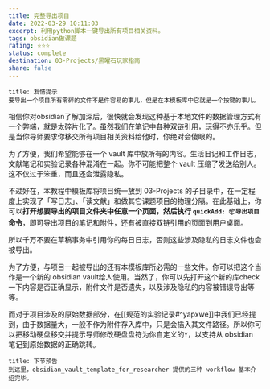 ```yaml
---
title: 完整导出项目
date: 2022-03-29 10:11:03
excerpt: 利用python脚本一键导出所有项目相关资料。
tags: obsidian做课题
rating: ⭐⭐⭐
status: complete
destination: 03-Projects/黑曜石玩家指南
share: false
---
```


```ad-info
title: 友情提示
要导出一个项目所有零碎的文件不是件容易的事儿，但是在本模板库中它就是一个按键的事儿。
```

相信你对obsidian了解加深后，很快就会发现这种基于本地文件的数据管理方式有一个弊端，就是太碎片化了。虽然我们在笔记中各种双链引用，玩得不亦乐乎。但是当你导师要求你移交所有项目相关资料给他时，你绝对会傻眼的。

为了方便，我们希望能够在一个 vault 库中放所有的内容。生活日记和工作日志，文献笔记和实验记录各种混淆在一起。你不可能把整个 vault 压缩了发送给别人。这不仅过于笨重，而且还会泄露隐私。

不过好在，本教程中模板库将项目统一放到 03-Projects 的子目录中，在一定程度上实现了「写日志」、「读文献」和做其它课题项目的物理分隔。在此基础上，你可以**打开想要导出的项目文件夹中任意一个页面，然后执行 `quickAdd: 📦导出项目` 命令**，即可导出项目的笔记和附件，还有被直接双链引用的页面到用户桌面。

所以千万不要在草稿事务中引用你的每日日志，否则这些涉及隐私的日志文件也会被导出。

为了方便，与项目一起被导出的还有本模板库所必需的一些文件。你可以把这个当作是一个新的 obsidian vault给人使用。当然了，你可以先打开这个新的库check一下内容是否正确显示，附件文件是否遗失，以及涉及隐私的内容被错误导出等等。

而对于项目涉及的原始数据部分，在[[规范的实验记录#^yapxwe]]中我们已经提到，由于数据量大，一般不作为附件存入库中，只是会插入其文件路径。所以你可以把移动硬盘移交并提示导师修改硬盘盘符为你自定义的`Y`，以支持从 obsidian 笔记到原始数据的正确跳转。

```ad-info
title: 下节预告
到这里，obsidian_vault_template_for_researcher 提供的三种 workflow 基本介绍完毕。
```
